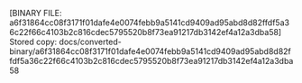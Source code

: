 [BINARY FILE: a6f31864cc08f3171f01dafe4e0074febb9a5141cd9409ad95abd8d82ffdf5a36c22f66c4103b2c816cdec5795520b8f73ea91217db3142ef4a12a3dba58]
Stored copy: docs/converted-binary/a6f31864cc08f3171f01dafe4e0074febb9a5141cd9409ad95abd8d82ffdf5a36c22f66c4103b2c816cdec5795520b8f73ea91217db3142ef4a12a3dba58
